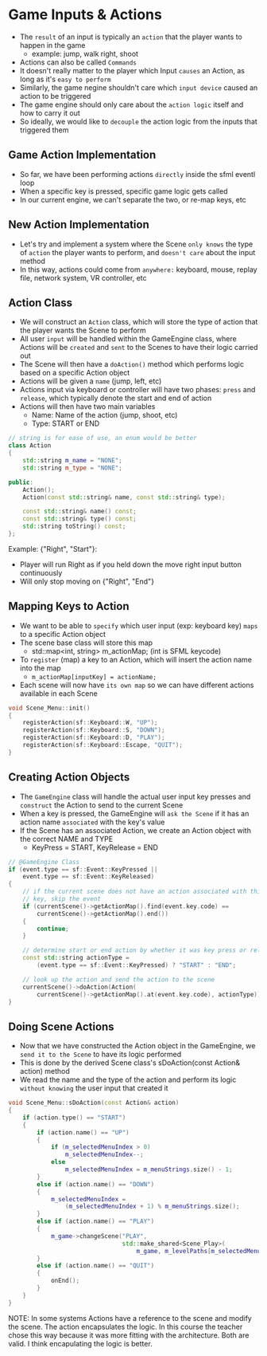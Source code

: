 # Game Inputs & Actions

-   The `result` of an input is typically an `action` that the player wants to happen in the game
    -   example: jump, walk right, shoot
-   Actions can also be called `Commands`
-   It doesn't really matter to the player which Input `causes` an Action, as long as it's `easy to perform`
-   Similarly, the game negine shouldn't care which `input device` caused an action to be triggered
-   The game engine should only care about the `action logic` itself and how to carry it out
-   So ideally, we would like to `decouple` the action logic from the inputs that triggered them

## Game Action Implementation

-   So far, we have been performing actions `directly` inside the sfml eventl loop
-   When a specific key is pressed, specific game logic gets called
-   In our current engine, we can't separate the two, or re-map keys, etc

## New Action Implementation

-   Let's try and implement a system where the Scene `only knows` the type of `action` the player wants to perform, and `doesn't care` about the input method
-   In this way, actions could come from `anywhere:` keyboard, mouse, replay file, network system, VR controller, etc

## Action Class

-   We will construct an `Action` class, which will store the type of action that the player wants the Scene to perform
-   All user `input` will be handled within the GameEngine class, where Actions will be `created` and `sent` to the Scenes to have their logic carried out
-   The Scene will then have a `doAction()` method which performs logic based on a specific Action object
-   Actions will be given a `name` (jump, left, etc)
-   Actions input via keyboard or controller will have two phases: `press` and `release`, which typically denote the start and end of action
-   Actions will then have two main variables
    -   Name: Name of the action (jump, shoot, etc)
    -   Type: START or END

```cpp
// string is for ease of use, an enum would be better
class Action
{
    std::string m_name = "NONE";
    std::string m_type = "NONE";

public:
    Action();
    Action(const std::string& name, const std::string& type);

    const std::string& name() const;
    const std::string& type() const;
    std::string toString() const;
};
```

Example: {"Right", "Start"}:

-   Player will run Right as if you held down the move right input button continuously
-   Will only stop moving on {"Right", "End"}

## Mapping Keys to Action

-   We want to be able to `specify` which user input (exp: keyboard key) `maps` to a specific Action object
-   The scene base class will store this map
    -   std::map<int, string> m_actionMap; (int is SFML keycode)
-   To `register` (map) a key to an Action, which will insert the action name into the map
    -   `m_actionMap[inputKey] = actionName;`
-   Each scene will now have `its own map` so we can have different actions available in each Scene

```cpp
void Scene_Menu::init()
{
    registerAction(sf::Keyboard::W, "UP");
    registerAction(sf::Keyboard::S, "DOWN");
    registerAction(sf::Keyboard::D, "PLAY");
    registerAction(sf::Keyboard::Escape, "QUIT");
}
```

## Creating Action Objects

-   The `GameEngine` class will handle the actual user input key presses and `construct` the Action to send to the current Scene
-   When a key is pressed, the GameEngine will `ask the Scene` if it has an action name `associated` with the key's value
-   If the Scene has an associated Action, we create an Action object with the correct NAME and TYPE
    -   KeyPress = START, KeyRelease = END

```cpp
// @GameEngine Class
if (event.type == sf::Event::KeyPressed ||
    event.type == sf::Event::KeyReleased)
{
    // if the current scene does not have an action associated with this
    // key, skip the event
    if (currentScene()->getActionMap().find(event.key.code) ==
        currentScene()->getActionMap().end())
    {
        continue;
    }

    // determine start or end action by whether it was key press or release
    const std::string actionType =
        (event.type == sf::Event::KeyPressed) ? "START" : "END";

    // look up the action and send the action to the scene
    currentScene()->doAction(Action(
        currentScene()->getActionMap().at(event.key.code), actionType));
}
```

## Doing Scene Actions

-   Now that we have constructed the Action object in the GameEngine, we `send it to the Scene` to have its logic performed
-   This is done by the derived Scene class's sDoAction(const Action& action) method
-   We read the name and the type of the action and perform its logic `without knowing` the user input that created it

```cpp
void Scene_Menu::sDoAction(const Action& action)
{
    if (action.type() == "START")
    {
        if (action.name() == "UP")
        {
            if (m_selectedMenuIndex > 0)
                m_selectedMenuIndex--;
            else
                m_selectedMenuIndex = m_menuStrings.size() - 1;
        }
        else if (action.name() == "DOWN")
        {
            m_selectedMenuIndex =
                (m_selectedMenuIndex + 1) % m_menuStrings.size();
        }
        else if (action.name() == "PLAY")
        {
            m_game->changeScene("PLAY",
                                std::make_shared<Scene_Play>(
                                    m_game, m_levelPaths[m_selectedMenuIndex]));
        }
        else if (action.name() == "QUIT")
        {
            onEnd();
        }
    }
}
```

NOTE: In some systems Actions have a reference to the scene and modify the scene. The action encapsulates the logic. In this course the teacher chose this way because it was more fitting with the architecture. Both are valid. I think encapulating the logic is better.
